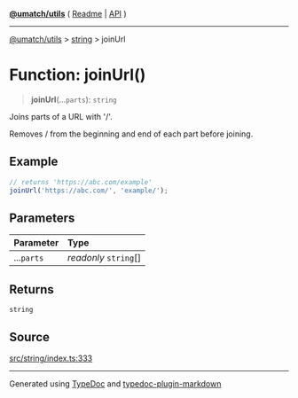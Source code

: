 [**@umatch/utils**](../../README.md) ( [Readme](../../README.md) \| [API](../../API.md) )

---

[@umatch/utils](../../API.md) > [string](../README.md) > joinUrl

# Function: joinUrl()

> **joinUrl**(...`parts`): `string`

Joins parts of a URL with '/'.

Removes / from the beginning and end of each part before joining.

## Example

```ts
// returns 'https://abc.com/example'
joinUrl('https://abc.com/', 'example/');
```

## Parameters

| Parameter  | Type                  |
| :--------- | :-------------------- |
| ...`parts` | _readonly_ `string`[] |

## Returns

`string`

## Source

[src/string/index.ts:333](https://github.com/umatch-oficial/utils/blob/a9008ad/src/string/index.ts#L333)

---

Generated using [TypeDoc](https://typedoc.org/) and [typedoc-plugin-markdown](https://www.npmjs.com/package/typedoc-plugin-markdown)
